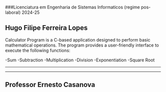 ###Licenciatura em Engenharia de Sistemas Informaticos (regime pos-laboral) 2024-25



								 
   																
## Hugo Filipe Ferreira Lopes     				
 																	



  Calculator Program is a C-based application designed to perform basic mathematical operations. The program provides a user-friendly interface to execute the following functions:


-Sum
-Subtraction
-Multiplication
-Division
-Exponentiation
-Square Root
				
---------------------------------------------------------

***********************************************************
Professor Ernesto Casanova					
---------------------------------------------------------
